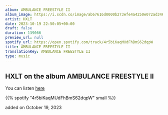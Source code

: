 ```yaml
---
album: AMBULANCE FREESTYLE II
album_image: https://i.scdn.co/image/ab67616d0000b273efe4a4250e072ad346ca2c6b
artist: HXLT
date: 2023-10-19 22:50:05+00:00
draft: false
duration: 139066
preview_url: null
spotify_url: https://open.spotify.com/track/4r5biKaqMUdFhBmS62dqpW
title: AMBULANCE FREESTYLE II
translationKey: AMBULANCE FREESTYLE II
type: music
---
```


## HXLT on the album AMBULANCE FREESTYLE II

You can listen [here](https://open.spotify.com/track/4r5biKaqMUdFhBmS62dqpW)

{{% spotify "4r5biKaqMUdFhBmS62dqpW" small %}}

added on October 19, 2023